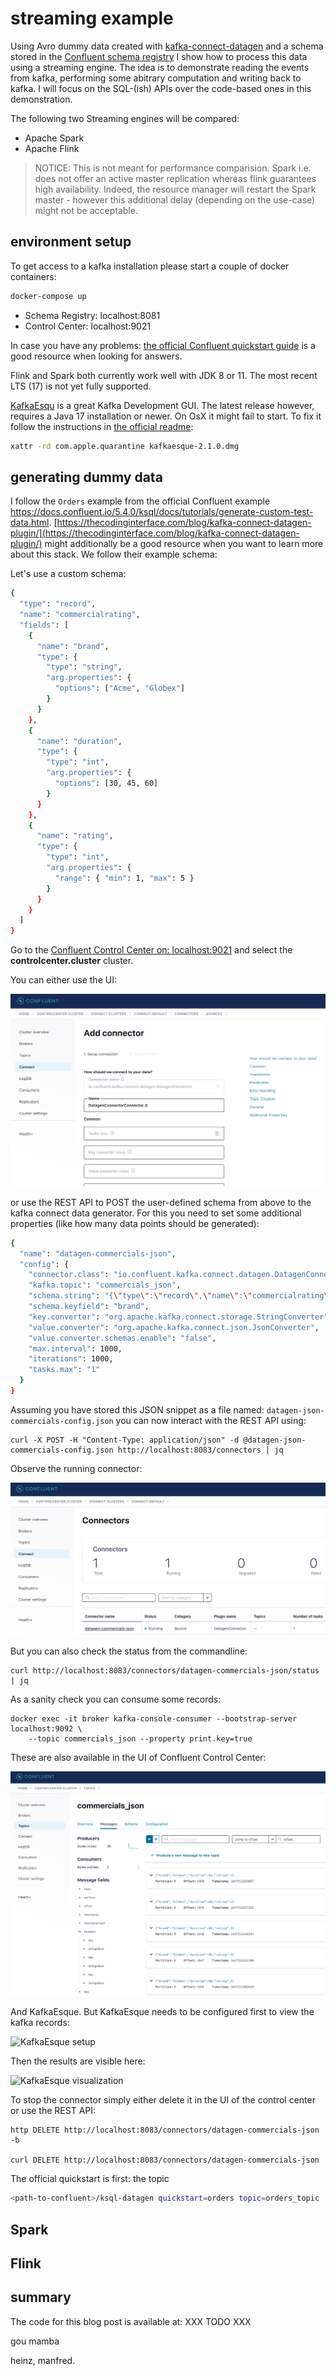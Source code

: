 # streaming example

Using Avro dummy data created with [kafka-connect-datagen](https://github.com/confluentinc/kafka-connect-datagen) and a schema stored in the [Confluent schema registry](https://www.confluent.io/product/confluent-platform/data-compatibility/) I show how to process this data using a streaming engine.
The idea is to demonstrate reading the events from kafka, performing some abitrary computation and writing back to kafka.
I will focus on the SQL-(ish) APIs over the code-based ones in this demonstration.

The following two Streaming engines will be compared:

- Apache Spark
- Apache Flink

> NOTICE: This is not meant for performance comparision. Spark i.e. does not offer an active master replication whereas flink guarantees high availability. 
> Indeed, the resource manager will restart the Spark master - however this additional delay (depending on the use-case) might not be acceptable.

## environment setup

To get access to a kafka installation please start a couple of docker containers:

```bash
docker-compose up
```
- Schema Registry: localhost:8081
- Control Center: localhost:9021

In case you have any problems: [the official Confluent quickstart guide](https://docs.confluent.io/platform/current/quickstart) is a good resource when looking for answers.

Flink and Spark both currently work well with JDK 8 or 11. The most recent LTS (17) is not yet fully supported.

[KafkaEsqu](https://kafka.esque.at/) is a great Kafka Development GUI.
The latest release however, requires a Java 17 installation or newer.
On OsX it might fail to start. To fix it follow the instructions in [the official readme](https://github.com/patschuh/KafkaEsque):

```bash
xattr -rd com.apple.quarantine kafkaesque-2.1.0.dmg
```

## generating dummy data

I follow the `Orders` example from the official Confluent example https://docs.confluent.io/5.4.0/ksql/docs/tutorials/generate-custom-test-data.html.
[https://thecodinginterface.com/blog/kafka-connect-datagen-plugin/](https://thecodinginterface.com/blog/kafka-connect-datagen-plugin/) might additionally be a good resource when you want to learn more about this stack. We follow their example schema:

Let's use a custom schema:

```bash
{
  "type": "record",
  "name": "commercialrating",
  "fields": [
    {
      "name": "brand",
      "type": {
        "type": "string",
        "arg.properties": {
          "options": ["Acme", "Globex"]
        }
      }
    }, 
    {
      "name": "duration",
      "type": {
        "type": "int",
        "arg.properties": {
          "options": [30, 45, 60]
        }
      }
    },
    {
      "name": "rating",
      "type": {
        "type": "int",
        "arg.properties": {
          "range": { "min": 1, "max": 5 }
        }
      } 
    }
  ]
}
```

Go to the [Confluent Control Center on: localhost:9021](localhost:9021) and select the **controlcenter.cluster** cluster.

You can either use the UI:

![ui for datagen](img/ui-datagen.png)

or use the REST API to POST the user-defined schema from above to the kafka connect data generator. For this you need to set some additional properties (like how many data points should be generated):

```bash
{
  "name": "datagen-commercials-json",
  "config": {
    "connector.class": "io.confluent.kafka.connect.datagen.DatagenConnector",
    "kafka.topic": "commercials_json",
    "schema.string": "{\"type\":\"record\",\"name\":\"commercialrating\",\"fields\":[{\"name\":\"brand\",\"type\":{\"type\": \"string\",\"arg.properties\":{\"options\":[\"Acme\",\"Globex\"]}}},{\"name\":\"duration\",\"type\":{\"type\":\"int\",\"arg.properties\":{\"options\": [30, 45, 60]}}},{\"name\":\"rating\",\"type\":{\"type\":\"int\",\"arg.properties\":{\"range\":{\"min\":1,\"max\":5}}}}]}",
    "schema.keyfield": "brand",
    "key.converter": "org.apache.kafka.connect.storage.StringConverter",
    "value.converter": "org.apache.kafka.connect.json.JsonConverter",
    "value.converter.schemas.enable": "false",
    "max.interval": 1000,
    "iterations": 1000,
    "tasks.max": "1"
  }
}
```

Assuming you have stored this JSON snippet as a file named: `datagen-json-commercials-config.json` you can now interact with the REST API using:

```
curl -X POST -H "Content-Type: application/json" -d @datagen-json-commercials-config.json http://localhost:8083/connectors | jq
```

Observe the running connector:

![running connector](img/running-connector.png)

But you can also check the status from the commandline:
```
curl http://localhost:8083/connectors/datagen-commercials-json/status | jq
```

As a sanity check you can consume some records:

```
docker exec -it broker kafka-console-consumer --bootstrap-server localhost:9092 \
    --topic commercials_json --property print.key=true
```

These are also available in the UI of Confluent Control Center:

![control center topic contents](img/messages-in-topic.png)

And KafkaEsque. But KafkaEsque needs to be configured first to view the kafka records:

![KafkaEsque setup](img/k1.png)

Then the results are visible here:

![KafkaEsque visualization](img/k2.png)

To stop the connector simply either delete it in the UI of the control center or use the REST API:

```
http DELETE http://localhost:8083/connectors/datagen-commercials-json -b

curl DELETE http://localhost:8083/connectors/datagen-commercials-json

```


The official quickstart is 
first: the topic 

```bash
<path-to-confluent>/ksql-datagen quickstart=orders topic=orders_topic
```

## Spark

## Flink

## summary

The code for this blog post is available at: XXX TODO XXX


gou mamba

heinz, manfred.